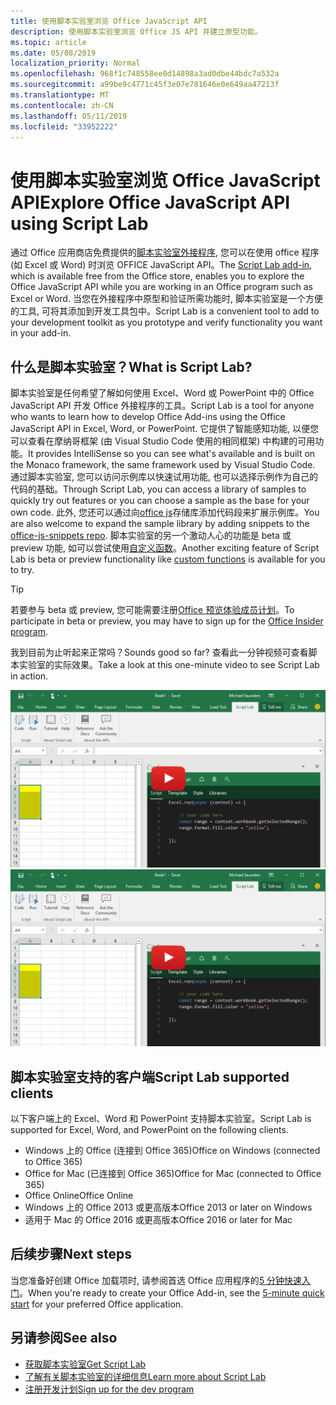 ```yaml
---
title: 使用脚本实验室浏览 Office JavaScript API
description: 使用脚本实验室浏览 Office JS API 并建立原型功能。
ms.topic: article
ms.date: 05/08/2019
localization_priority: Normal
ms.openlocfilehash: 968f1c748558ee0d14898a3ad0dbe44bdc7a532a
ms.sourcegitcommit: a99be9c4771c45f3e07e781646e0e649aa47213f
ms.translationtype: MT
ms.contentlocale: zh-CN
ms.lasthandoff: 05/11/2019
ms.locfileid: "33952222"
---
```

# <a name="explore-office-javascript-api-using-script-lab"></a><span data-ttu-id="57500-103">使用脚本实验室浏览 Office JavaScript API</span><span class="sxs-lookup"><span data-stu-id="57500-103">Explore Office JavaScript API using Script Lab</span></span>

<span data-ttu-id="57500-104">通过 Office 应用商店免费提供的[脚本实验室外接程序](https://store.office.com/app.aspx?assetid=WA104380862), 您可以在使用 office 程序 (如 Excel 或 Word) 时浏览 OFFICE JavaScript API。</span><span class="sxs-lookup"><span data-stu-id="57500-104">The [Script Lab add-in](https://store.office.com/app.aspx?assetid=WA104380862), which is available free from the Office store, enables you to explore the Office JavaScript API while you are working in an Office program such as Excel or Word.</span></span> <span data-ttu-id="57500-105">当您在外接程序中原型和验证所需功能时, 脚本实验室是一个方便的工具, 可将其添加到开发工具包中。</span><span class="sxs-lookup"><span data-stu-id="57500-105">Script Lab is a convenient tool to add to your development toolkit as you prototype and verify functionality you want in your add-in.</span></span>

## <a name="what-is-script-lab"></a><span data-ttu-id="57500-106">什么是脚本实验室？</span><span class="sxs-lookup"><span data-stu-id="57500-106">What is Script Lab?</span></span>

<span data-ttu-id="57500-107">脚本实验室是任何希望了解如何使用 Excel、Word 或 PowerPoint 中的 Office JavaScript API 开发 Office 外接程序的工具。</span><span class="sxs-lookup"><span data-stu-id="57500-107">Script Lab is a tool for anyone who wants to learn how to develop Office Add-ins using the Office JavaScript API in Excel, Word, or PowerPoint.</span></span> <span data-ttu-id="57500-108">它提供了智能感知功能, 以便您可以查看在摩纳哥框架 (由 Visual Studio Code 使用的相同框架) 中构建的可用功能。</span><span class="sxs-lookup"><span data-stu-id="57500-108">It provides IntelliSense so you can see what's available and is built on the Monaco framework, the same framework used by Visual Studio Code.</span></span> <span data-ttu-id="57500-109">通过脚本实验室, 您可以访问示例库以快速试用功能, 也可以选择示例作为自己的代码的基础。</span><span class="sxs-lookup"><span data-stu-id="57500-109">Through Script Lab, you can access a library of samples to quickly try out features or you can choose a sample as the base for your own code.</span></span> <span data-ttu-id="57500-110">此外, 您还可以通过向[office js](https://github.com/OfficeDev/office-js-snippets#office-js-snippets)存储库添加代码段来扩展示例库。</span><span class="sxs-lookup"><span data-stu-id="57500-110">You are also welcome to expand the sample library by adding snippets to the [office-js-snippets repo](https://github.com/OfficeDev/office-js-snippets#office-js-snippets).</span></span> <span data-ttu-id="57500-111">脚本实验室的另一个激动人心的功能是 beta 或 preview 功能, 如可以尝试使用[自定义函数](/office/dev/add-ins/excel/custom-functions-overview)。</span><span class="sxs-lookup"><span data-stu-id="57500-111">Another exciting feature of Script Lab is beta or preview functionality like [custom functions](/office/dev/add-ins/excel/custom-functions-overview) is available for you to try.</span></span>

> [!TIP]
> <span data-ttu-id="57500-112">若要参与 beta 或 preview, 您可能需要注册[Office 预览体验成员计划](https://products.office.com/office-insider)。</span><span class="sxs-lookup"><span data-stu-id="57500-112">To participate in beta or preview, you may have to sign up for the [Office Insider program](https://products.office.com/office-insider).</span></span>

<span data-ttu-id="57500-113">我到目前为止听起来正常吗？</span><span class="sxs-lookup"><span data-stu-id="57500-113">Sounds good so far?</span></span> <span data-ttu-id="57500-114">查看此一分钟视频可查看脚本实验室的实际效果。</span><span class="sxs-lookup"><span data-stu-id="57500-114">Take a look at this one-minute video to see Script Lab in action.</span></span>

<span data-ttu-id="57500-115">[![显示在 Excel、Word 和 PowerPoint Online 中运行的脚本实验室的预览视频。](../images/screenshot-wide-youtube.png '脚本实验室预览视频')](https://aka.ms/scriptlabvideo)</span><span class="sxs-lookup"><span data-stu-id="57500-115">[![Preview video showing Script Lab running in Excel, Word, and PowerPoint Online.](../images/screenshot-wide-youtube.png 'Script Lab preview video')](https://aka.ms/scriptlabvideo)</span></span>

## <a name="script-lab-supported-clients"></a><span data-ttu-id="57500-116">脚本实验室支持的客户端</span><span class="sxs-lookup"><span data-stu-id="57500-116">Script Lab supported clients</span></span>

<span data-ttu-id="57500-117">以下客户端上的 Excel、Word 和 PowerPoint 支持脚本实验室。</span><span class="sxs-lookup"><span data-stu-id="57500-117">Script Lab is supported for Excel, Word, and PowerPoint on the following clients.</span></span>

- <span data-ttu-id="57500-118">Windows 上的 Office (连接到 Office 365)</span><span class="sxs-lookup"><span data-stu-id="57500-118">Office on Windows (connected to Office 365)</span></span>
- <span data-ttu-id="57500-119">Office for Mac (已连接到 Office 365)</span><span class="sxs-lookup"><span data-stu-id="57500-119">Office for Mac (connected to Office 365)</span></span>
- <span data-ttu-id="57500-120">Office Online</span><span class="sxs-lookup"><span data-stu-id="57500-120">Office Online</span></span>
- <span data-ttu-id="57500-121">Windows 上的 Office 2013 或更高版本</span><span class="sxs-lookup"><span data-stu-id="57500-121">Office 2013 or later on Windows</span></span>
- <span data-ttu-id="57500-122">适用于 Mac 的 Office 2016 或更高版本</span><span class="sxs-lookup"><span data-stu-id="57500-122">Office 2016 or later for Mac</span></span>

## <a name="next-steps"></a><span data-ttu-id="57500-123">后续步骤</span><span class="sxs-lookup"><span data-stu-id="57500-123">Next steps</span></span>

<span data-ttu-id="57500-124">当您准备好创建 Office 加载项时, 请参阅首选 Office 应用程序的[5 分钟快速入门](/office/dev/add-ins/#5-minute-quick-starts)。</span><span class="sxs-lookup"><span data-stu-id="57500-124">When you're ready to create your Office Add-in, see the [5-minute quick start](/office/dev/add-ins/#5-minute-quick-starts) for your preferred Office application.</span></span>

## <a name="see-also"></a><span data-ttu-id="57500-125">另请参阅</span><span class="sxs-lookup"><span data-stu-id="57500-125">See also</span></span>

- [<span data-ttu-id="57500-126">获取脚本实验室</span><span class="sxs-lookup"><span data-stu-id="57500-126">Get Script Lab</span></span>](https://store.office.com/app.aspx?assetid=WA104380862)
- [<span data-ttu-id="57500-127">了解有关脚本实验室的详细信息</span><span class="sxs-lookup"><span data-stu-id="57500-127">Learn more about Script Lab</span></span>](https://github.com/OfficeDev/script-lab#script-lab-a-microsoft-garage-project)
- [<span data-ttu-id="57500-128">注册开发计划</span><span class="sxs-lookup"><span data-stu-id="57500-128">Sign up for the dev program</span></span>](https://developer.microsoft.com/office/dev-program)

